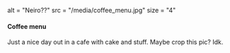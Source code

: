 alt = "Neiro??"
src = "/media/coffee_menu.jpg"
size = "4"

#### Coffee menu

Just a nice day out in a cafe with cake and stuff. Maybe crop this pic? Idk.
